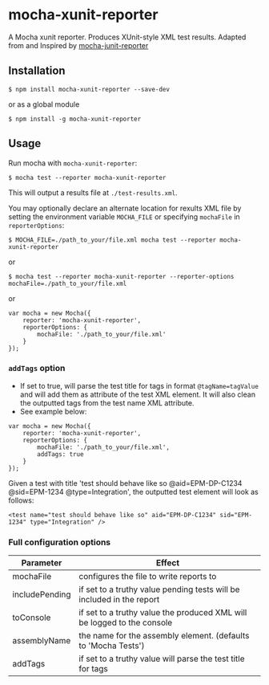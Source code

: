# mocha-xunit-reporter
A Mocha xunit reporter. Produces XUnit-style XML test results.
Adapted from and Inspired by [mocha-junit-reporter](https://github.com/michaelleeallen/mocha-junit-reporter)

## Installation
```
$ npm install mocha-xunit-reporter --save-dev
```
or as a global module
```
$ npm install -g mocha-xunit-reporter
```

## Usage
Run mocha with `mocha-xunit-reporter`:
```
$ mocha test --reporter mocha-xunit-reporter
```
This will output a results file at `./test-results.xml`.

You may optionally declare an alternate location for rexults XML file by setting the environment variable `MOCHA_FILE` or specifying `mochaFile` in `reporterOptions`:
```
$ MOCHA_FILE=./path_to_your/file.xml mocha test --reporter mocha-xunit-reporter
```
or
```
$ mocha test --reporter mocha-xunit-reporter --reporter-options mochaFile=./path_to_your/file.xml
```
or
```
var mocha = new Mocha({
    reporter: 'mocha-xunit-reporter',
    reporterOptions: {
        mochaFile: './path_to_your/file.xml'
    }
});
```

### `addTags` option
- If set to true, will parse the test title for tags in format `@tagName=tagValue` and will add them as attribute of the test XML element. It will also clean the outputted tags from the test name XML attribute.
- See example below:
```
var mocha = new Mocha({
    reporter: 'mocha-xunit-reporter',
    reporterOptions: {
        mochaFile: './path_to_your/file.xml',
        addTags: true
    }
});
```
Given a test with title 'test should behave like so @aid=EPM-DP-C1234 @sid=EPM-1234 @type=Integration', the outputted test element will look as follows:
```
<test name="test should behave like so" aid="EPM-DP-C1234" sid="EPM-1234" type="Integration" />
```

### Full configuration options

| Parameter | Effect |
| --------- | ------ |
| mochaFile | configures the file to write reports to |
| includePending | if set to a truthy value pending tests will be included in the report |
| toConsole | if set to a truthy value the produced XML will be logged to the console |
| assemblyName | the name for the assembly element. (defaults to 'Mocha Tests') |
| addTags | if set to a truthy value will parse the test title for tags |

